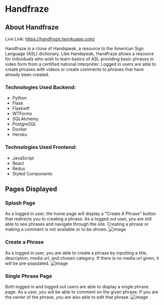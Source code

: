 # Handfraze


## About Handfraze
Live Link: https://handfraze.herokuapp.com/


Handfraze is a clone of Handspeak, a resource to the American Sign Language (ASL) dictionary. Like Handspeak, Handfraze allows a resource for individuals who wish to learn basics of ASL providing basic phrases in video form from a certified national interpreter. Logged in users are able to create phrases with videos or create comments to phrases that have already been created.


### Technologies Used Backend:

- Python 
- Flask 
- Flaskwtf 
- WTForms 
- SQLAlchemy 
- PostgreSQL 
- Docker 
- Heroku


### Technologies Used Frontend:
- JavaScript 
- React 
- Redux 
- Styled Components


## Pages Displayed 

### Splash Page
As a logged in user, the home page will display a "Create A Phrase" button that redirects you to creating a phrase.
As a logged out user, you are still able to see phrases and navigate through the site. Creating a phrase or making a comment is not available or to be shown.
![image](https://user-images.githubusercontent.com/86331220/166985523-292ac803-9c75-437a-8355-4eb5a61fa480.png)


### Create a Phrase
As a logged in user, you are able to create a phrase by inputting a title, description, media url, and chosen category. If there is no media url given, it will be pre-populated.
![image](https://user-images.githubusercontent.com/86331220/166985813-c13d70d2-d630-4cef-bffa-4e989863a2dc.png)

### Single Phrase Page
Both logged in and logged out users are able to display a single phrase page. As a user, you will be able to comment on the given phrase. If you are the owner of the phrase, you are also able to edit that phrase.
![image](https://user-images.githubusercontent.com/86331220/155458084-c21f96c5-d661-4520-a9ab-eeb21aae1fac.png)




